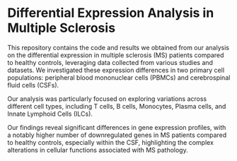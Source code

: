 # Differential Expression Analysis in Multiple Sclerosis

This repository contains the code and results we obtained from our analysis on the differential expression in multiple sclerosis (MS) patients compared to healthy controls, leveraging data collected from various studies and datasets. We investigated these expression differences in two primary cell populations: peripheral blood mononuclear cells (PBMCs) and cerebrospinal fluid cells (CSFs). 

Our analysis was particularly focused on exploring variations across different cell types, including T cells, B cells, Monocytes, Plasma cells, and Innate Lymphoid Cells (ILCs).

Our findings reveal significant differences in gene expression profiles, with a notably higher number of downregulated genes in MS patients compared to healthy controls, especially within the CSF, highlighting the complex alterations in cellular functions associated with MS pathology.
